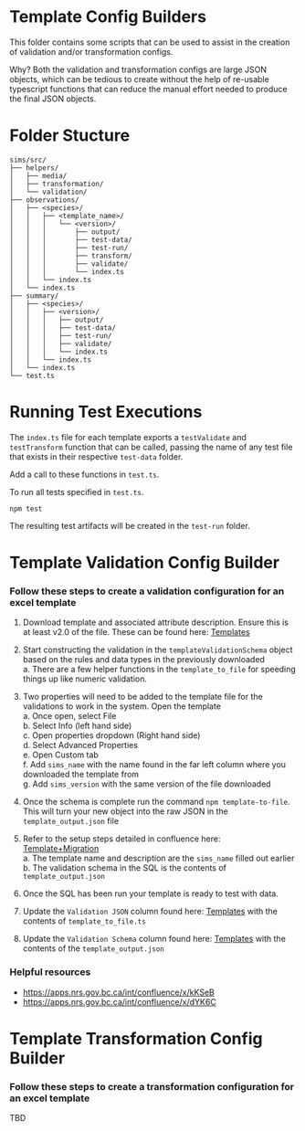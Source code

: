 # Template Config Builders

This folder contains some scripts that can be used to assist in the creation of validation and/or transformation configs.

Why? Both the validation and transformation configs are large JSON objects, which can be tedious to create without the help of re-usable typescript functions that can reduce the manual effort needed to produce the final JSON objects.

# Folder Stucture

```
sims/src/
├── helpers/
│   ├── media/
│   ├── transformation/
│   └── validation/
├── observations/
│   ├── <species>/
│   │   ├── <template_name>/
│   │   │   └── <version>/
│   │   │       ├── output/
│   │   │       ├── test-data/
│   │   │       ├── test-run/
│   │   │       ├── transform/
│   │   │       ├── validate/
│   │   │       └── index.ts
│   │   └── index.ts
│   └── index.ts
├── summary/
│   ├── <species>/
│   │   ├── <version>/
│   │   │   ├── output/
│   │   │   ├── test-data/
│   │   │   ├── test-run/
│   │   │   ├── validate/
│   │   │   └── index.ts
│   │   └── index.ts
│   └── index.ts
└── test.ts
```

# Running Test Executions

The `index.ts` file for each template exports a `testValidate` and `testTransform` function that can be called, passing the name of any test file that exists in their respective `test-data` folder.

Add a call to these functions in `test.ts`.

To run all tests specified in `test.ts`.

```
npm test
```

The resulting test artifacts will be created in the `test-run` folder.

# Template Validation Config Builder

### Follow these steps to create a validation configuration for an excel template

1. Download template and associated attribute description. Ensure this is at least v2.0 of the file. These can be found here: [Templates](https://apps.nrs.gov.bc.ca/int/confluence/x/kKSeB)

2. Start constructing the validation in the `templateValidationSchema` object based on the rules and data types in the previously downloaded  
   a. There are a few helper functions in the `template_to_file` for speeding things up like numeric validation.

3. Two properties will need to be added to the template file for the validations to work in the system. Open the template  
   a. Once open, select File  
   b. Select Info (left hand side)  
   c. Open properties dropdown (Right hand side)  
   d. Select Advanced Properties  
   e. Open Custom tab  
   f. Add `sims_name` with the name found in the far left column where you downloaded the template from  
   g. Add `sims_version` with the same version of the file downloaded

4. Once the schema is complete run the command `npm template-to-file`. This will turn your new object into the raw JSON in the `template_output.json` file

5. Refer to the setup steps detailed in confluence here: [Template+Migration](https://apps.nrs.gov.bc.ca/int/confluence/x/dYK6C)  
   a. The template name and description are the `sims_name` filled out earlier  
   b. The validation schema in the SQL is the contents of `template_output.json`

6. Once the SQL has been run your template is ready to test with data.

7. Update the `Validation JSON` column found here: [Templates](https://apps.nrs.gov.bc.ca/int/confluence/x/kKSeB) with the contents of `template_to_file.ts`

8. Update the `Validation Schema` column found here: [Templates](https://apps.nrs.gov.bc.ca/int/confluence/x/kKSeB) with the contents of the `template_output.json`

### Helpful resources

- https://apps.nrs.gov.bc.ca/int/confluence/x/kKSeB
- https://apps.nrs.gov.bc.ca/int/confluence/x/dYK6C

# Template Transformation Config Builder

### Follow these steps to create a transformation configuration for an excel template

TBD
